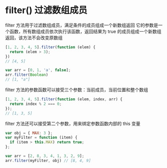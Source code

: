 # filter() 过滤数组成员

filter 方法用于过滤数组成员，满足条件的成员组成一个新数组返回
它的参数是一个函数，所有数组成员依次执行该函数，返回结果为 true 的成员组成一个新数组返回，该方法不会改变原数组
```javascript
[1, 2, 3, 4, 5].filter(function (elem) {
  return (elem > 3);
})
// [4, 5]

var arr = [0, 1, 'a', false];
arr.filter(Boolean)
// [1, "a"]
```
filter 方法的参数函数可以接受三个参数：当前成员，当前位置和整个数组
```javascript
[1, 2, 3, 4, 5].filter(function (elem, index, arr) {
  return index % 2 === 0;
});
// [1, 3, 5]
```
filter 方法还可以接受第二个参数，用来绑定参数函数内部的 this 变量
```javascript
var obj = { MAX: 3 };
var myFilter = function (item) {
  if (item > this.MAX) return true;
};

var arr = [2, 8, 3, 4, 1, 3, 2, 9];
arr.filter(myFilter, obj) // [8, 4, 9]
```


